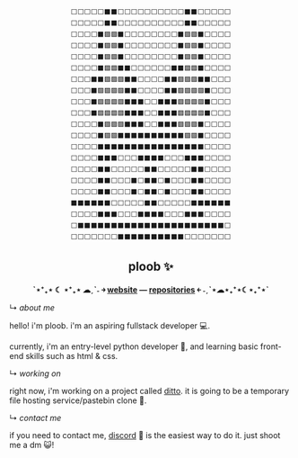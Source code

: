 <div align="center">
<pre><code>
⬜⬜⬜⬜⬜⬛⬛⬜⬜⬜⬜⬜⬜⬜⬜⬜⬜⬛⬛⬜⬜⬜⬜⬜
⬜⬜⬜⬜⬜⬛⬛⬜⬜⬜⬜⬜⬜⬜⬜⬜⬜⬛⬛⬜⬜⬜⬜⬜
⬜⬜⬜⬜⬛🟪🟪⬛⬜⬜⬜⬜⬜⬜⬜⬜⬛🟪🟪⬛⬜⬜⬜⬜
⬜⬜⬜⬜⬛🟪🟪⬛⬜⬜⬜⬜⬜⬜⬜⬜⬛🟪🟪⬛⬜⬜⬜⬜
⬜⬜⬜⬜⬛🟪🟪⬛⬜⬜⬜⬜⬜⬜⬜⬜⬛🟪🟪⬛⬜⬜⬜⬜
⬜⬜⬜⬜⬛🟪🟪⬛⬛⬜⬜⬜⬜⬜⬜⬛⬛🟪🟪⬛⬜⬜⬜⬜
⬜⬜⬜⬛⬛🟪🟪🟪⬛⬛⬜⬜⬜⬜⬛⬛🟪🟪🟪⬛⬛⬜⬜⬜
⬜⬜⬜⬛🟪🟪🟪🟪⬛⬛⬜⬜⬜⬜⬛⬛🟪🟪🟪🟪⬛⬜⬜⬜
⬜⬜⬜⬛🟪🟪🟪🟪⬛⬛⬛⬜⬜⬛⬛⬛🟪🟪🟪🟪⬛⬜⬜⬜
⬜⬜⬜⬛🟪🟪🟪🟪⬛⬛⬛⬜⬜⬛⬛⬛🟪🟪🟪🟪⬛⬜⬜⬜
⬜⬜⬜⬜⬛🟪🟪🟪⬛⬛⬛⬜⬜⬛⬛⬛🟪🟪🟪⬛⬜⬜⬜⬜
⬜⬜⬜⬜⬛🟪🟪⬛⬛⬛⬛⬛⬛⬛⬛⬛⬛🟪🟪⬛⬜⬜⬜⬜
⬜⬜⬜⬜⬛⬛⬛⬛⬛⬛⬛⬛⬛⬛⬛⬛⬛⬛⬛⬛⬜⬜⬜⬜
⬜⬜⬜⬜⬛⬛⬛⬜⬜⬜⬛⬛⬛⬛⬜⬜⬜⬛⬛⬛⬜⬜⬜⬜
⬜⬜⬜⬜⬛⬛⬜⬜⬜⬜⬜⬛⬛⬜⬜⬜⬜⬜⬛⬛⬜⬜⬜⬜
⬜⬜⬜⬜⬛⬛⬜⬜⬜⬛⬜⬛⬛⬜⬛⬜⬜⬜⬛⬛⬜⬜⬜⬜
⬜⬜⬜⬜⬛⬛⬜⬜⬜⬛⬜⬛⬛⬜⬛⬜⬜⬜⬛⬛⬜⬜⬜⬜
⬛⬛⬛⬛⬛⬛⬜⬜⬜⬜⬜⬛⬛⬜⬜⬜⬜⬜⬛⬛⬛⬛⬛⬛
⬜⬜⬜⬜⬛⬛⬛⬜⬜⬜⬛⬛⬛⬛⬜⬜⬜⬛⬛⬛⬜⬜⬜⬜
⬜⬛⬛⬛⬛⬛⬛⬛⬛⬛⬛⬛⬛⬛⬛⬛⬛⬛⬛⬛⬛⬛⬛⬜
⬜⬜⬜⬜⬜⬜⬜⬛⬛⬛⬛⬛⬛⬛⬛⬛⬛⬜⬜⬜⬜⬜⬜⬜
</code></pre>
<h2>ploob ✨</h2>
</div>


<div align="center">
  <p>
    <strong>
    ˋ⋆⁺₊⋆ ☾ ⋆⁺₊⋆ ☁︎ˏˋ˗ ￫
    <a href='https://darmanitan.github.io/'>website</a> —
    <a href='https://github.com/Darmanitan?tab=repositories'>repositories</a>
    ￩ ˗ˏˋ⋆☁︎⋆₊⁺⋆☾⋆₊⁺⋆ˋ
    </strong>
  </p>
</div>

<p>↳ <i>about me</i></p>

hello! i'm ploob. i'm an aspiring fullstack developer 💻.

currently, i'm an entry-level python developer 🐍, and learning basic front-end skills such as html & css.

<p>↳ <i>working on</i></p>

right now, i'm working on a project called [ditto]. it is going to be a temporary file hosting service/pastebin clone 💬.

<p>↳ <i>contact me</i></p>

if you need to contact me, [discord] 🤖 is the easiest way to do it. just shoot me a dm 😺!

[ditto]: https://github.com/darmanitan/ditto
[discord]: https://discordid.netlify.app/?id=855586334005002270
